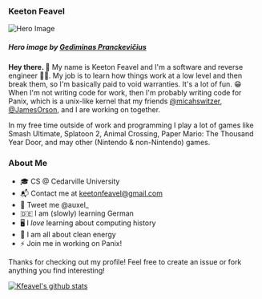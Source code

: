 ### Keeton Feavel

![Hero Image](https://pbs.twimg.com/profile_banners/495090007/1600395087/1500x500)
##### Hero image by [Gediminas Pranckevičius](https://www.instagram.com/gediminas.pranckevicius/)

**Hey there. 👋** My name is Keeton Feavel and I'm a software and reverse engineer 👨‍💻. My job is to learn how things work at a low level and then break them, so I'm basically paid to void warranties. It's a lot of fun. 😁 When I'm not writing code for work, then I'm probably writing code for Panix, which is a unix-like kernel that my friends [@micahswitzer](https://github.com/micahswitzer), [@JamesOrson](https://github.com/JamesOrson), and I are working on together.

In my free time outside of work and programming I play a lot of games like Smash Ultimate, Splatoon 2, Animal Crossing, Paper Mario: The Thousand Year Door, and may other (Nintendo & non-Nintendo) games.

### About Me

* 🎓 CS @ Cedarville University
* 📬 Contact me at keetonfeavel@gmail.com
* 🧧 Tweet me @auxel_
* 🇩🇪 I am (slowly) learning German
* 🖥 I *love* learning about computing history
* 🌳 I am all about clean energy
* ⚡️ Join me in working on Panix!

Thanks for checking out my profile! Feel free to create an issue or fork anything you find interesting!

[![Kfeavel's github stats](https://github-readme-stats.vercel.app/api?username=kfeavel)](https://github.com/anuraghazra/github-readme-stats)
